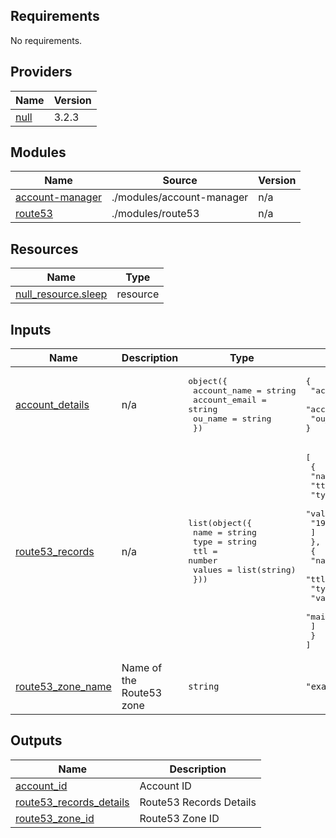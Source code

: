 <!-- BEGIN_TF_DOCS -->
## Requirements

No requirements.

## Providers

| Name | Version |
|------|---------|
| <a name="provider_null"></a> [null](#provider\_null) | 3.2.3 |

## Modules

| Name | Source | Version |
|------|--------|---------|
| <a name="module_account-manager"></a> [account-manager](#module\_account-manager) | ./modules/account-manager | n/a |
| <a name="module_route53"></a> [route53](#module\_route53) | ./modules/route53 | n/a |

## Resources

| Name | Type |
|------|------|
| [null_resource.sleep](https://registry.terraform.io/providers/hashicorp/null/latest/docs/resources/resource) | resource |

## Inputs

| Name | Description | Type | Default | Required |
|------|-------------|------|---------|:--------:|
| <a name="input_account_details"></a> [account\_details](#input\_account\_details) | n/a | <pre>object({<br>    account_name  = string<br>    account_email = string<br>    ou_name       = string<br>  })</pre> | <pre>{<br>  "account_email": "ghimakarreddy+my-my-ou-test-1@gmail.com",<br>  "account_name": "my-account",<br>  "ou_name": "my-ou"<br>}</pre> | no |
| <a name="input_route53_records"></a> [route53\_records](#input\_route53\_records) | n/a | <pre>list(object({<br>    name   = string<br>    type   = string<br>    ttl    = number<br>    values = list(string)<br>  }))</pre> | <pre>[<br>  {<br>    "name": "www",<br>    "ttl": 300,<br>    "type": "A",<br>    "values": [<br>      "192.0.2.1"<br>    ]<br>  },<br>  {<br>    "name": "mail",<br>    "ttl": 3600,<br>    "type": "CNAME",<br>    "values": [<br>      "mailserver.example.com"<br>    ]<br>  }<br>]</pre> | no |
| <a name="input_route53_zone_name"></a> [route53\_zone\_name](#input\_route53\_zone\_name) | Name of the Route53 zone | `string` | `"example.com"` | no |

## Outputs

| Name | Description |
|------|-------------|
| <a name="output_account_id"></a> [account\_id](#output\_account\_id) | Account ID |
| <a name="output_route53_records_details"></a> [route53\_records\_details](#output\_route53\_records\_details) | Route53 Records Details |
| <a name="output_route53_zone_id"></a> [route53\_zone\_id](#output\_route53\_zone\_id) | Route53 Zone ID |
<!-- END_TF_DOCS -->